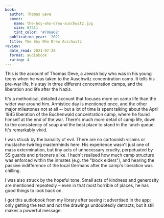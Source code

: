 ```yaml
---
book:
  author: Thomas Geve
  cover:
    name: the-boy-who-drew-auschwitz.jpg
    size: 67311
    tint_color: '#706a62'
  publication_year: '2021'
  title: The Boy Who Drew Auschwitz
review:
  date_read: 2021-07-28
  format: audiobook
  rating: 4
---
```


This is the account of Thomas Geve, a Jewish boy who was in his young teens when he was taken to the Auschwitz concentration camp.
It tells his pre-war life, his stay in three different concentration camps, and the liberation and life after the Nazis.

It's a methodical, detailed account that focuses more on camp life than the wider war around him.
Armistice day is mentioned once, and the other major milestones not at all -- but a lot of time is spent talking about the April 1945 liberation of the Buchenwald concentration camp, where he found himself at the end of the war.
There's much more detail of camp life, down to the consistency of soup and the best place to stand in the lunch queue.
It's remarkably vivid.

I was struck by the banality of evil.
There are no cartoonish villains or mustache-twirling masterminds here.
His experience wasn't just one of mass extermination, but tiny acts of unnecessary cruelty, perpetuated by SS guards and prisoners alike.
I hadn't realised how much camp structure was enforced within the inmates (e.g. the "block elders"), and hearing the passive indifference of the local Germans after the camp's liberation was chilling.

I was also struck by the hopeful tone.
Small acts of kindness and generosity are mentioned repeatedly – even in that most horrible of places, he has good things to look back on.

I got this audiobook from my library after seeing it advertised in the app; only getting the text and not the drawings undoubtedly detracts, but it still makes a powerful message.